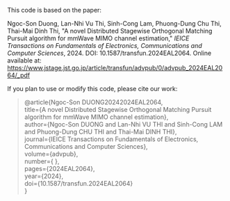 This code is based on the paper: <br />

Ngoc-Son Duong, Lan-Nhi Vu Thi, Sinh-Cong Lam, Phuong-Dung Chu Thi, Thai-Mai Dinh Thi, "A novel Distributed Stagewise Orthogonal Matching Pursuit algorithm for mmWave MIMO channel estimation," _IEICE Transactions on Fundamentals of Electronics, Communications and Computer Sciences_, 2024. DOI: 10.1587/transfun.2024EAL2064. Online available at: https://www.jstage.jst.go.jp/article/transfun/advpub/0/advpub_2024EAL2064/_pdf

If you plan to use or modify this code, please cite our work:

>@article{Ngoc-Son DUONG20242024EAL2064,<br />
  title={A novel Distributed Stagewise Orthogonal Matching Pursuit algorithm for mmWave MIMO channel estimation},<br />
  author={Ngoc-Son DUONG and Lan-Nhi VU THI and Sinh-Cong LAM and Phuong-Dung CHU THI and Thai-Mai DINH THI},<br />
  journal={IEICE Transactions on Fundamentals of Electronics, Communications and Computer Sciences},<br />
  volume={advpub},<br />
  number={ },<br />
  pages={2024EAL2064},<br />
  year={2024},<br />
  doi={10.1587/transfun.2024EAL2064}<br />
}
